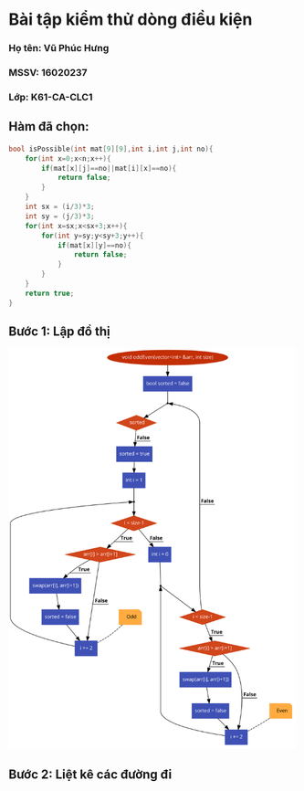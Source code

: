 # Bài tập kiểm thử dòng điều kiện

### Họ tên: Vũ Phúc Hưng 
### MSSV: 16020237
### Lớp: K61-CA-CLC1


## **Hàm đã chọn**:

```c++
bool isPossible(int mat[9][9],int i,int j,int no){
    for(int x=0;x<n;x++){
        if(mat[x][j]==no||mat[i][x]==no){
            return false;
        }
    }
    int sx = (i/3)*3;
    int sy = (j/3)*3;
    for(int x=sx;x<sx+3;x++){
        for(int y=sy;y<sy+3;y++){
            if(mat[x][y]==no){
                return false;
            }
        }
    }
    return true;
}
```

## **Bước 1: Lập đồ thị**

![](oddEvenSort.png)

## **Bước 2: Liệt kê các đường đi**


